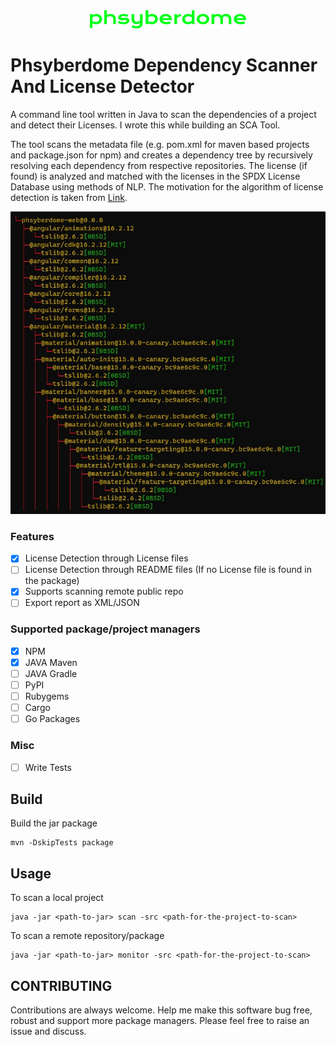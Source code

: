 <div align="center">
    <img src='./images/logo.png'>
</div>


# Phsyberdome Dependency Scanner And License Detector 

A command line tool written in Java to scan the dependencies of a project and detect their Licenses. I wrote this while building an SCA Tool.

The tool scans the metadata file (e.g. pom.xml for maven based projects and package.json for npm) and creates a dependency tree by recursively resolving each dependency from respective repositories. The license (if found) is analyzed and matched with the licenses in the SPDX License Database using methods of NLP. The motivation for the algorithm of license detection is taken from [Link](https://github.com/go-enry/go-license-detector).

![SAMPLE_IMAGE](./images/npm-scan-result.jpg)


### Features

- [X] License Detection through License files
- [ ] License Detection through README files (If no License file is found in the package)
- [X] Supports scanning remote public repo
- [ ] Export report as XML/JSON

### Supported package/project managers

- [X] NPM
- [X] JAVA Maven
- [ ] JAVA Gradle
- [ ] PyPI
- [ ] Rubygems
- [ ] Cargo
- [ ] Go Packages

### Misc

- [ ] Write Tests


## Build

Build the jar package
```
mvn -DskipTests package
```

## Usage

To scan a local project
```
java -jar <path-to-jar> scan -src <path-for-the-project-to-scan>
```

To scan a remote repository/package
```
java -jar <path-to-jar> monitor -src <path-for-the-project-to-scan>
```

## CONTRIBUTING

Contributions are always welcome. Help me make this software bug free, robust and support more package managers.
Please feel free to raise an issue and discuss.

